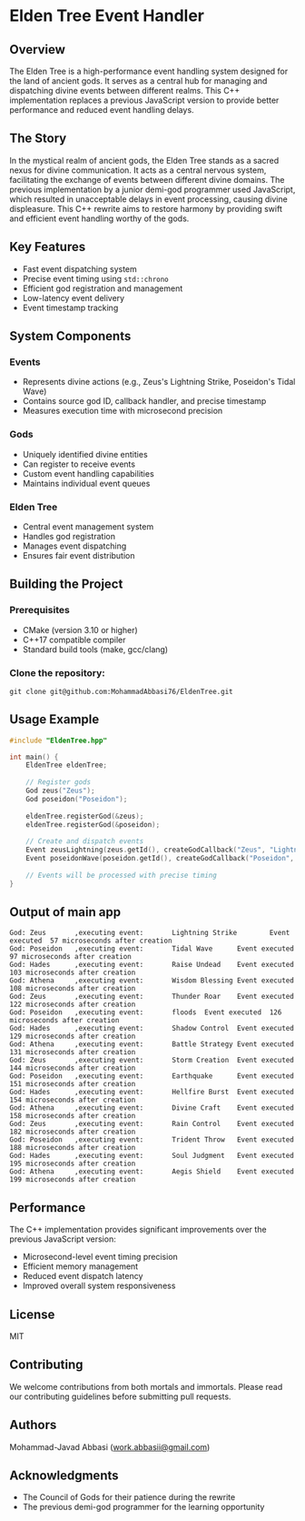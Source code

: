 # Elden Tree Event Handler

## Overview
The Elden Tree is a high-performance event handling system designed for the land of ancient gods. It serves as a central hub for managing and dispatching divine events between different realms. This C++ implementation replaces a previous JavaScript version to provide better performance and reduced event handling delays.

## The Story
In the mystical realm of ancient gods, the Elden Tree stands as a sacred nexus for divine communication. It acts as a central nervous system, facilitating the exchange of events between different divine domains. The previous implementation by a junior demi-god programmer used JavaScript, which resulted in unacceptable delays in event processing, causing divine displeasure. This C++ rewrite aims to restore harmony by providing swift and efficient event handling worthy of the gods.

## Key Features
- Fast event dispatching system
- Precise event timing using `std::chrono`
- Efficient god registration and management
- Low-latency event delivery
- Event timestamp tracking

## System Components

### Events
- Represents divine actions (e.g., Zeus's Lightning Strike, Poseidon's Tidal Wave)
- Contains source god ID, callback handler, and precise timestamp
- Measures execution time with microsecond precision

### Gods
- Uniquely identified divine entities
- Can register to receive events
- Custom event handling capabilities
- Maintains individual event queues

### Elden Tree
- Central event management system
- Handles god registration
- Manages event dispatching
- Ensures fair event distribution

## Building the Project

### Prerequisites
- CMake (version 3.10 or higher)
- C++17 compatible compiler
- Standard build tools (make, gcc/clang)

### Clone the repository:
```
git clone git@github.com:MohammadAbbasi76/EldenTree.git
```

## Usage Example

```cpp
#include "EldenTree.hpp"

int main() {
    EldenTree eldenTree;
    
    // Register gods
    God zeus("Zeus");
    God poseidon("Poseidon");
    
    eldenTree.registerGod(&zeus);
    eldenTree.registerGod(&poseidon);
    
    // Create and dispatch events
    Event zeusLightning(zeus.getId(), createGodCallback("Zeus", "Lightning Strike"));
    Event poseidonWave(poseidon.getId(), createGodCallback("Poseidon", "Tidal Wave"));
    
    // Events will be processed with precise timing
}
```
## Output of main app
```
God: Zeus       ,executing event:       Lightning Strike        Event executed  57 microseconds after creation
God: Poseidon   ,executing event:       Tidal Wave      Event executed  97 microseconds after creation
God: Hades      ,executing event:       Raise Undead    Event executed  103 microseconds after creation
God: Athena     ,executing event:       Wisdom Blessing Event executed  108 microseconds after creation
God: Zeus       ,executing event:       Thunder Roar    Event executed  122 microseconds after creation
God: Poseidon   ,executing event:       floods  Event executed  126 microseconds after creation
God: Hades      ,executing event:       Shadow Control  Event executed  129 microseconds after creation
God: Athena     ,executing event:       Battle Strategy Event executed  131 microseconds after creation
God: Zeus       ,executing event:       Storm Creation  Event executed  144 microseconds after creation
God: Poseidon   ,executing event:       Earthquake      Event executed  151 microseconds after creation
God: Hades      ,executing event:       Hellfire Burst  Event executed  154 microseconds after creation
God: Athena     ,executing event:       Divine Craft    Event executed  158 microseconds after creation
God: Zeus       ,executing event:       Rain Control    Event executed  182 microseconds after creation
God: Poseidon   ,executing event:       Trident Throw   Event executed  188 microseconds after creation
God: Hades      ,executing event:       Soul Judgment   Event executed  195 microseconds after creation
God: Athena     ,executing event:       Aegis Shield    Event executed  199 microseconds after creation
```
## Performance
The C++ implementation provides significant improvements over the previous JavaScript version:
- Microsecond-level event timing precision
- Efficient memory management
- Reduced event dispatch latency
- Improved overall system responsiveness

## License
MIT

## Contributing
We welcome contributions from both mortals and immortals. Please read our contributing guidelines before submitting pull requests.

## Authors
Mohammad-Javad Abbasi (work.abbasii@gmail.com)

## Acknowledgments
- The Council of Gods for their patience during the rewrite
- The previous demi-god programmer for the learning opportunity

